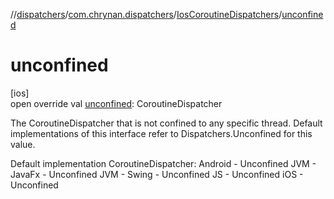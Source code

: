 //[dispatchers](../../../index.md)/[com.chrynan.dispatchers](../index.md)/[IosCoroutineDispatchers](index.md)/[unconfined](unconfined.md)

# unconfined

[ios]\
open override val [unconfined](unconfined.md): CoroutineDispatcher

The CoroutineDispatcher that is not confined to any specific thread. Default implementations of this interface refer to Dispatchers.Unconfined for this value.

Default implementation CoroutineDispatcher: Android - Unconfined JVM - JavaFx - Unconfined JVM - Swing - Unconfined JS - Unconfined iOS - Unconfined
